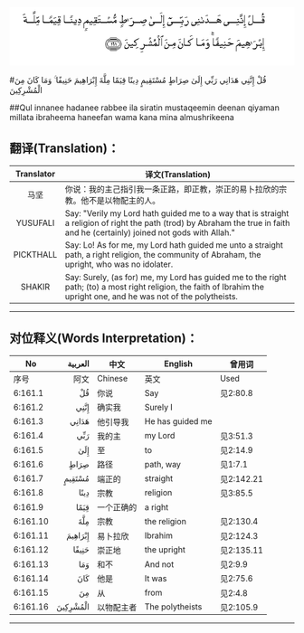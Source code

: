 ![006:161](images/006_161.gif)

#قُلْ إِنَّنِي هَدَانِي رَبِّي إِلَىٰ صِرَاطٍ مُسْتَقِيمٍ دِينًا قِيَمًا مِلَّةَ إِبْرَاهِيمَ حَنِيفًا ۚ وَمَا كَانَ مِنَ الْمُشْرِكِينَ

##Qul innanee hadanee rabbee ila siratin mustaqeemin deenan qiyaman millata ibraheema haneefan wama kana mina almushrikeena 

## 翻译(Translation)：

| Translator | 译文(Translation)                                            |
| :--------: | ------------------------------------------------------------ |
|    马坚    | 你说：我的主己指引我一条正路，即正教，崇正的易卜拉欣的宗教。他不是以物配主的人。 |
|  YUSUFALI  | Say: "Verily my Lord hath guided me to a way that is straight a religion of right the path (trod) by Abraham the true in faith and he (certainly) joined not gods with Allah." |
| PICKTHALL  | Say: Lo! As for me, my Lord hath guided me unto a straight path, a right religion, the community of Abraham, the upright, who was no idolater. |
|   SHAKIR   | Say: Surely, (as for) me, my Lord has guided me to the right path; (to) a most right religion, the faith of Ibrahim the upright one, and he was not of the polytheists. |

---

## 对位释义(Words Interpretation)：

| No   | العربية | 中文    | English | 曾用词 |
| ---- | ------: | ------- | ------- | ------ |
| 序号 |    阿文 | Chinese | 英文    | Used   |
| 6:161.1  | قُلْ       | 你说       | Say              | 见2:80.8   |
| 6:161.2  | إِنَّنِي     | 确实我     | Surely I         |            |
| 6:161.3  | هَدَانِي    | 他引导我   | He has guided me |            |
| 6:161.4  | رَبِّي      | 我的主     | my Lord          | 见3:51.3   |
| 6:161.5  | إِلَىٰ      | 至         | to               | 见2:14.9   |
| 6:161.6  | صِرَاطٍ     | 路径       | path, way        | 见1:7.1    |
| 6:161.7  | مُسْتَقِيمٍ   | 端正的     | straight         | 见2:142.21 |
| 6:161.8  | دِينًا     | 宗教       | religion         | 见3:85.5   |
| 6:161.9  | قِيَمًا     | 一个正确的 | a right          |            |
| 6:161.10 | مِلَّةَ      | 宗教       | the religion     | 见2:130.4  |
| 6:161.11 | إِبْرَاهِيمَ  | 易卜拉欣   | Ibrahim          | 见2:124.3  |
| 6:161.12 | حَنِيفًا    | 崇正地     | the upright      | 见2:135.11 |
| 6:161.13 | وَمَا      | 和不       | And not          | 见2:9.9    |
| 6:161.14 | كَانَ      | 他是       | It was           | 见2:75.6   |
| 6:161.15 | مِنَ       | 从         | from             | 见2:4.8    |
| 6:161.16 | الْمُشْرِكِينَ | 以物配主者 | The polytheists  | 见2:105.9  |

---